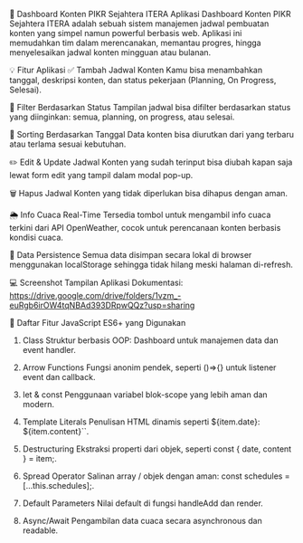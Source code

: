 📅 Dashboard Konten PIKR Sejahtera ITERA
Aplikasi Dashboard Konten PIKR Sejahtera ITERA adalah sebuah sistem manajemen jadwal pembuatan konten yang simpel namun powerful berbasis web. Aplikasi ini memudahkan tim dalam merencanakan, memantau progres, hingga menyelesaikan jadwal konten mingguan atau bulanan.


💡 Fitur Aplikasi
✅ Tambah Jadwal Konten
Kamu bisa menambahkan tanggal, deskripsi konten, dan status pekerjaan (Planning, On Progress, Selesai).

🧹 Filter Berdasarkan Status
Tampilan jadwal bisa difilter berdasarkan status yang diinginkan: semua, planning, on progress, atau selesai.

🔀 Sorting Berdasarkan Tanggal
Data konten bisa diurutkan dari yang terbaru atau terlama sesuai kebutuhan.

✏️ Edit & Update Jadwal
Konten yang sudah terinput bisa diubah kapan saja lewat form edit yang tampil dalam modal pop-up.

🗑️ Hapus Jadwal
Konten yang tidak diperlukan bisa dihapus dengan aman.

🌦️ Info Cuaca Real-Time
Tersedia tombol untuk mengambil info cuaca terkini dari API OpenWeather, cocok untuk perencanaan konten berbasis kondisi cuaca.

💾 Data Persistence
Semua data disimpan secara lokal di browser menggunakan localStorage sehingga tidak hilang meski halaman di-refresh.

💻 Screenshot Tampilan Aplikasi
Dokumentasi: https://drive.google.com/drive/folders/1vzm_-euRgb6irOW4tqNBAd393DRpwQQz?usp=sharing

🧠 Daftar Fitur JavaScript ES6+ yang Digunakan

1. Class	Struktur berbasis OOP: Dashboard untuk manajemen data dan event handler.
 
2. Arrow Functions	Fungsi anonim pendek, seperti ()=>{} untuk listener event dan callback.
   
3. let & const	Penggunaan variabel blok-scope yang lebih aman dan modern.
   
4. Template Literals	Penulisan HTML dinamis seperti \${item.date}: ${item.content}``.
   
5. Destructuring	Ekstraksi properti dari objek, seperti const { date, content } = item;.
    
6. Spread Operator	Salinan array / objek dengan aman: const schedules = [...this.schedules];.
    
7. Default Parameters	Nilai default di fungsi handleAdd dan render.
    
8. Async/Await	Pengambilan data cuaca secara asynchronous dan readable.

